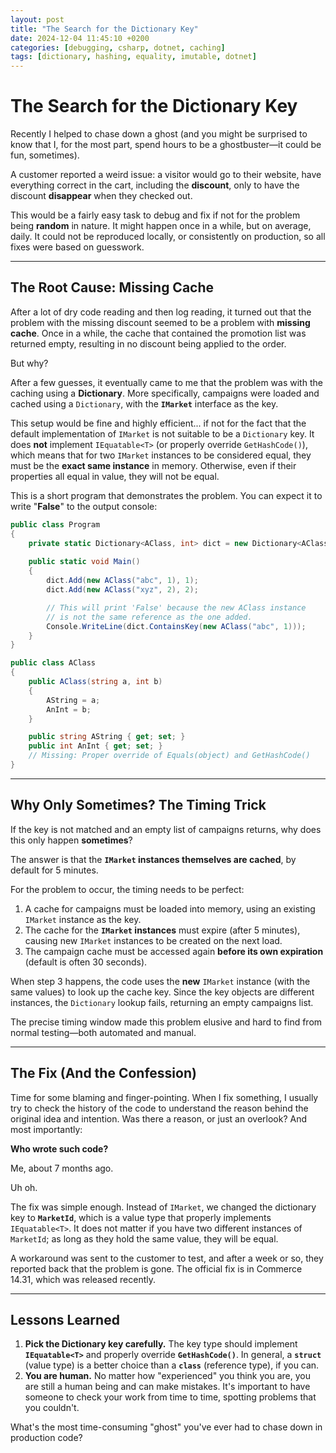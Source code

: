```yaml
---
layout: post
title: "The Search for the Dictionary Key"
date: 2024-12-04 11:45:10 +0200
categories: [debugging, csharp, dotnet, caching]
tags: [dictionary, hashing, equality, imutable, dotnet]
---
```


# The Search for the Dictionary Key

Recently I helped to chase down a ghost (and you might be surprised to know that I, for the most part, spend hours to be a ghostbuster—it could be fun, sometimes).

A customer reported a weird issue: a visitor would go to their website, have everything correct in the cart, including the **discount**, only to have the discount **disappear** when they checked out.

This would be a fairly easy task to debug and fix if not for the problem being **random** in nature. It might happen once in a while, but on average, daily. It could not be reproduced locally, or consistently on production, so all fixes were based on guesswork.

---

## The Root Cause: Missing Cache

After a lot of dry code reading and then log reading, it turned out that the problem with the missing discount seemed to be a problem with **missing cache**. Once in a while, the cache that contained the promotion list was returned empty, resulting in no discount being applied to the order.

But why?

After a few guesses, it eventually came to me that the problem was with the caching using a **Dictionary**. More specifically, campaigns were loaded and cached using a `Dictionary`, with the **`IMarket`** interface as the key.

This setup would be fine and highly efficient... if not for the fact that the default implementation of `IMarket` is not suitable to be a `Dictionary` key. It does **not** implement `IEquatable<T>` (or properly override `GetHashCode()`), which means that for two `IMarket` instances to be considered equal, they must be the **exact same instance** in memory. Otherwise, even if their properties all equal in value, they will not be equal.

This is a short program that demonstrates the problem. You can expect it to write "**False**" to the output console:

```csharp
public class Program
{
    private static Dictionary<AClass, int> dict = new Dictionary<AClass, int>();
    
    public static void Main()
    {
        dict.Add(new AClass("abc", 1), 1);
        dict.Add(new AClass("xyz", 2), 2);

        // This will print 'False' because the new AClass instance 
        // is not the same reference as the one added.
        Console.WriteLine(dict.ContainsKey(new AClass("abc", 1)));
    }
}

public class AClass
{
    public AClass(string a, int b)
    {
        AString = a;
        AnInt = b;
    }

    public string AString { get; set; }
    public int AnInt { get; set; }
    // Missing: Proper override of Equals(object) and GetHashCode()
}
````

-----

## Why Only Sometimes? The Timing Trick

If the key is not matched and an empty list of campaigns returns, why does this only happen **sometimes**?

The answer is that the **`IMarket` instances themselves are cached**, by default for 5 minutes.

For the problem to occur, the timing needs to be perfect:

1.  A cache for campaigns must be loaded into memory, using an existing `IMarket` instance as the key.
2.  The cache for the **`IMarket` instances** must expire (after 5 minutes), causing new `IMarket` instances to be created on the next load.
3.  The campaign cache must be accessed again **before its own expiration** (default is often 30 seconds).

When step 3 happens, the code uses the **new** `IMarket` instance (with the same values) to look up the cache key. Since the key objects are different instances, the `Dictionary` lookup fails, returning an empty campaigns list.

The precise timing window made this problem elusive and hard to find from normal testing—both automated and manual.

-----

## The Fix (And the Confession)

Time for some blaming and finger-pointing. When I fix something, I usually try to check the history of the code to understand the reason behind the original idea and intention. Was there a reason, or just an overlook? And most importantly:

**Who wrote such code?**

Me, about 7 months ago.

Uh oh.

The fix was simple enough. Instead of `IMarket`, we changed the dictionary key to **`MarketId`**, which is a value type that properly implements `IEquatable<T>`. It does not matter if you have two different instances of `MarketId`; as long as they hold the same value, they will be equal.

A workaround was sent to the customer to test, and after a week or so, they reported back that the problem is gone. The official fix is in Commerce 14.31, which was released recently.

-----

## Lessons Learned

1.  **Pick the Dictionary key carefully.** The key type should implement **`IEquatable<T>`** and properly override **`GetHashCode()`**. In general, a **`struct`** (value type) is a better choice than a **`class`** (reference type), if you can.
2.  **You are human.** No matter how "experienced" you think you are, you are still a human being and can make mistakes. It's important to have someone to check your work from time to time, spotting problems that you couldn't.

What's the most time-consuming "ghost" you've ever had to chase down in production code?

```
```